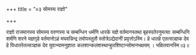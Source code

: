 +++
title = "०३ सोमस्य राज्ञो"

+++

राज्ञो राजमानस्य सोमस्य वरुणस्य च सम्बन्धिन धर्मणि धारके यज्ञे वर्तमानस्तथा बृहस्पतेरनुमत्याः सम्बन्धिनि शर्मणि शरने यज्ञगृहे वर्तमानोऽहं मघवन्निन्द्र तवोपस्तुतौ स्तोत्रेऽद्येदानीं प्रवृत्तोऽस्मि। हे धातहे एतत्सञ्ज्ञक देव हे विधातरेतत्सञ्ज्ञक देव युवाभ्यामनुज्ञातः कलशान्कलशस्थान्हुतशिष्टान्सोमानभक्षयम् । भक्षितवानस्मि॥३॥